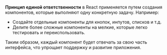 **Принцип единой ответственности** в React применяется путем создания компонентов, которые выполняют одну конкретную задачу. Например:

- Создайте отдельные компоненты для кнопок, инпутов, списков и т.д.
- Делите более сложные компоненты на мелкие, которые легко тестировать и переиспользовать.

Таким образом, каждый компонент будет отвечать за свою часть интерфейса, что упрощает поддержку и развитие приложения.